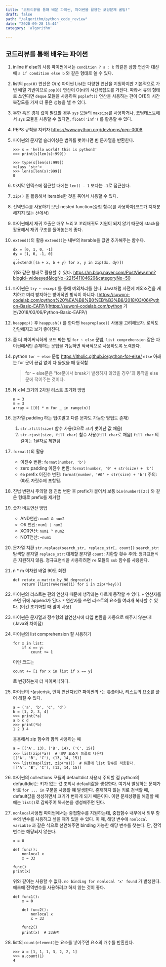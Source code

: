 ```yaml
---
title: "코드리뷰를 통해 배운 파이썬, 파이썬을 활용한 코딩문제 꿀팁!"
draft: false
path: "/algorithm/python_code_review"
date: "2020-09-28 15:44"
category: 'algorithm'

---
```




## 코드리뷰를 통해 배우는 파이썬

1. inline if else의 사용
   파이썬에서는 `condition ? a : b` 와같은 삼항 연산자 대신에 `a if condition else b` 와 같은 형태로 쓸 수 있다.

2. list의 `pop(0)` 연산은 O(n)
   파이썬 List는 다양한 연산을 지원하지만 기본적으로 가변 배열 기반이므로 `pop(0)` 연산이 O(n)의 시간복잡도를 가진다.
   따라서 큐의 형태로 쓰인다면 `deque` 모듈을 사용하여 `popleft()` 연산을 사용하는 편이 O(1)의 시간복잡도를 가져 더 좋은 성능을 낼 수 있다.

3. 무한 혹은 경계 값이 필요할 경우
   `sys` 모듈의 `maxsize`를 사용하거나, 코딩테스트에서 `sys` 모듈을 사용할 수 없다면, `float('inf')` 를 활용할 수 있다.

4. PEP8 규칙을 지키자
   https://www.python.org/dev/peps/pep-0008

5. 파이썬의 문자열 슬라이싱은 범위를 벗어나면 빈 문자열을 반환한다.

   ```
   >>> s = 'hello world! this is python3'
   >>> print(s[len(s):999])
   
   >>> type(s[len(s):999])
   <class 'str'>
   >>> len(s[len(s):999])
   0
   ```

6. 마지막 인덱스에 접근할 때에는 `len() - 1` 보다는 `-1`로 접근한다.

7. `zip()` 을 활용해서 iterable한 것을 묶어서 사용할 수 있다.

8. 전역변수를 사용하기 보단 nested function(중첩 함수)를 사용하자(코드가 지저분해지지 않는 선에서)

9. 파이썬에서 재귀 호출은 매우 느리고 꼬리재귀도 지원이 되지 않기 때문에 stack을 활용해서 재귀 구조를 풀어놓는게 좋다.

10. `extend()`의 활용
    `extend()`는 내부의 iterable을 값만 추가해주는 함수다.

    ```
    dx = [0, 1, 0, -1]
    dy = [1, 0, -1, 0]
    ...
    q.extend([(a + x, b + y) for x, y in zip(dx, dy)])
    ```

    위와 같은 형태로 활용할 수 있다. https://m.blog.naver.com/PostView.nhn?blogId=wideeyed&logNo=221541104629&categoryNo=50

11. 파이썬은 `try ~ except` 를 통해 예외처리를 한다.
    Java처럼 사전에 예외조건을 캐치하고 미리 방지하는 방어적인 방식이 아니다. [https://suwoni-codelab.com/python%20%EA%B8%B0%EB%B3%B8/2018/03/06/Python-Basic-EAFP/](https://suwoni-codelab.com/python 기본/2018/03/06/Python-Basic-EAFP/)

12. `heappop()` 후 `heappush()` 를 한다면 `heapreplace()` 사용을 고려해보자.
    로직도 간단해지고 보기 좋아진다.

13. 좀 더 파이써닉하게 코드 짜는 법
    `for ~ else` 문법, `list comprehension` 같은 파이썬에서만 존재하는 문법을 가능하면 적극적으로 사용하도록 노력한다.

14. python `for ~ else` 문법
    https://itholic.github.io/python-for-else/
    `else` 아래는 for 문이 끊김 없이 다 돌았을 때 동작함

    > for ~ else문은 “for문에서 break가 발생하지 않았을 경우”의 동작을 else문에 적어주는 것이다.

15. N x M 크기의 2차원 리스트 초기화 방법

    ```
    n = 3
    m = 3
    array = [[0] * m for _ in range(n)]
    ```

16. 문자열 padding 하는 법(0말고 다른 문자도 가능한 방법도 존재)

    1. `str.zfill(size)` 함수 사용(0으로 크기 벗어난 값 채움)
    2. `str.rjust(size, fill_char)` 함수 사용(`fill_char`로 채움) `fill_char` 의 길이는 1글자로 제한됨

17. `format()`의 활용

    - 이진수 변환: `format(number, 'b')`
    - zero padding 이진수 변환: `format(number, '0' + str(size) + 'b')`
    - `0b` prefix 이진수 변환: `format(number, '#0' + str(size) + 'b')` 주의: 0b도 자릿수에 포함됨.

18. 진법 변환시 주의할 점
    진법 변환 후 prefix가 붙어서 보통 `bin(number)[2:]` 와 같은 형태로 prefix를 제거함

19. 숫자 비트연산 방법

    - AND연산: `num1 & num2`
    - OR 연산: `num1 | num2`
    - XOR연산: `num1 ^ num2`
    - NOT연산: `~num1`

20. 문자열 치환
    `str.replace(search_str, replace_str[, count])` `search_str`: 탐색할 문자열
    `replace_str`: 대체할 문자열
    `count`: 치환할 횟수
    주의: 정규표현식은 지원하지 않음. 정규표현식을 사용하려면 `re` 모듈의 `sub` 함수를 사용한다.

21. n * m 이차원 배열 90도 회전

    ```
    def rotate_a_matrix_by_90_degree(a):
        return [list(reversed(i) for i in zip(*key))]
    ```

22. 파이썬의 리스트는 편의 연산자 때문에 생각과는 다르게 동작할 수 있다.
    `+` 연산자를 쓰면 뒤에 append가 된다.
    `*` 연산자를 쓰면 리스트의 요소를 여러개 복사할 수 있다. (이건 초기화할 때 많이 사용)

23. 파이썬은 문자열과 정수형의 합연산시에 타입 변환을 자동으로 해주지 않는다!! (Java와 차이점)

24. 파이썬의 list comprehension 잘 사용하기

    ```
    for x in list:
        if x == y:
            count += 1
    ```

    이런 코드는

    ```
    count += [1 for x in list if x == y]
    ```

    로 변경하는게 더 파이써닉하다.

25. 파이썬의 `*`(asterisk, 언팩 연산자)란?
    파이썬의 `*`는 튜플이나, 리스트의 요소를 풀어 헤칠 수 있다.

    ```
    a = ('a', 'b', 'c', 'd')
    b = [1, 2, 3, 4]
    >>> print(*a)
    a b c d
    >>> print(*b)
    1 2 3 4
    ```

    응용해서 zip 함수와 함께 사용하는 예

    ```
    a = [('A', 13), ('B', 14), ('C', 15)]
    >>> list(zip(*a))  # 내부 요소가 튜플로 나온다
    [('A', 'B', 'C'), (13, 14, 15)]
    >>> list(map(list, zip(*a)))  # 튜플에 list 함수를 적용한다.
    [['A', 'B', 'C'], [13, 14, 15]]
    ```

26. 파이썬의 collections 모듈의 defaultdict 사용시 주의할 점
    python의 defaultdict는 키가 없는 값 조회시 default값을 생성한다.
    여기서 발생하는 문제가 바로 `for ... in` 구문을 사용할 떄 발생한다.
    존재하지 않는 키로 검색할 때, default값을 생성하면서 크기가 변하게 되기 때문이다.
    이런 문제상황을 해결할 때에는 `list()`로 감싸주어 복사본을 생성해주면 된다.

27. `nonlocal`사용법
    파이썬에서는 중첩함수를 지원하는데, 중첩함수 내부에서 외부 함수의 변수를 사용하고 싶을 때가 있을 수 있다.
    이 때, 해당 변수에 `nonlocal variable` 과 같은 식으로 선언해주면 binding 가능한 해당 변수를 찾는다.
    단, 전역 변수는 해당되지 않는다.

    ```
    x = 0
    
    def func():
        nonlocal x
        x = 33
    
    func()
    print(x)
    ```

    위와 같이는 사용할 수 없다. `no binding for nonlocal 'x' found` 가 발생한다.
    애초에 전역변수를 사용하려고 하지 않는 것이 좋다.

    ```
    def func1():
        x = 0
    
        def func2():
            nonlocal x
            x = 33
    
        func2()
        print(x)  # 33출력
    ```

28. list의 `count(element)`는 요소를 넣어주면 요소의 개수를 반환한다.

    ```
    >>> a = [1, 1, 1, 3, 2, 2, 1]
    >>> a.count(1)
    4
    ```